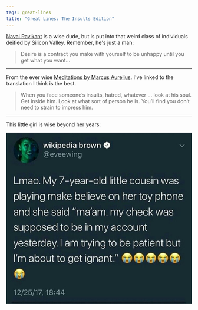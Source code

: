 ```yaml
---
tags: great-lines
title: "Great Lines: The Insults Edition"
---
```


[Naval Ravikant](https://medium.tladner.com/desire-self-content-c6cdef97f14a14bf4ce6b67a1a4417a14596) is a wise dude, but is put into that weird class of individuals deified by Silicon Valley. Remember, he's just a man:

> Desire is a contract you make with yourself to be unhappy until you get what you want...

___

From the ever wise [Meditations by Marcus Aurelius](https://bookshop.org/books/meditations-a-new-translation-7be5ded9-87a9-4056-af72-d6c917125a29/9780812968255). I've linked to the translation I think is the best.

> When you face someone’s insults, hatred, whatever … look at his soul. Get inside him. Look at what sort of person he is. You’ll find you don’t need to strain to impress him.

___

This little girl is wise beyond her years:

![teller](https://raw.githubusercontent.com/muneer78/muneer78.github.io/master/images/teller.jpeg)
